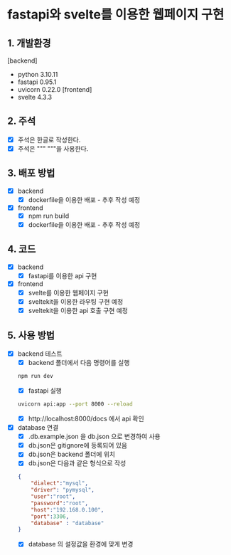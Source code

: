 # fastapi와 svelte를 이용한 웹페이지 구현
## 1. 개발환경
[backend]
- python 3.10.11
- fastapi 0.95.1
- uvicorn 0.22.0
[frontend]
- svelte 4.3.3
## 2. 주석
- [x] 주석은 한글로 작성한다.
- [x] 주석은 """ """을 사용한다.
## 3. 배포 방법
- [x] backend
    - [x] dockerfile을 이용한 배포 - 추후 작성 예정
- [x] frontend
    - [x] npm run build
    - [x] dockerfile을 이용한 배포 - 추후 작성 예정

## 4. 코드
- [x] backend
    - [x] fastapi를 이용한 api 구현
        
- [x] frontend
    - [x] svelte를 이용한 웹페이지 구현
    - [x] sveltekit을 이용한 라우팅 구현 예정
    - [x] sveltekit을 이용한 api 호출 구현 예정

## 5. 사용 방법
- [x] backend 테스트
    - [x] backend 폴더에서 다음 명령어를 실행
    ```bash
    npm run dev
    ```
    - [x] fastapi 실행
    ```bash
    uvicorn api:app --port 8000 --reload
    ```
    - [x] http://localhost:8000/docs 에서 api 확인

- [x] database 연결
    - [x] .db.example.json 을 db.json 으로 변경하여 사용
    - [x] db.json은 gitignore에 등록되어 있음
    - [x] db.json은 backend 폴더에 위치
    - [x] db.json은 다음과 같은 형식으로 작성
    ```json
    {
        "dialect":"mysql",
        "driver": "pymysql",
        "user":"root",
        "password":"root",
        "host":"192.168.0.100",
        "port":3306,
        "database" : "database"
    }
    ```
    - [x] database 의 설정값을 환경에 맞게 변경

